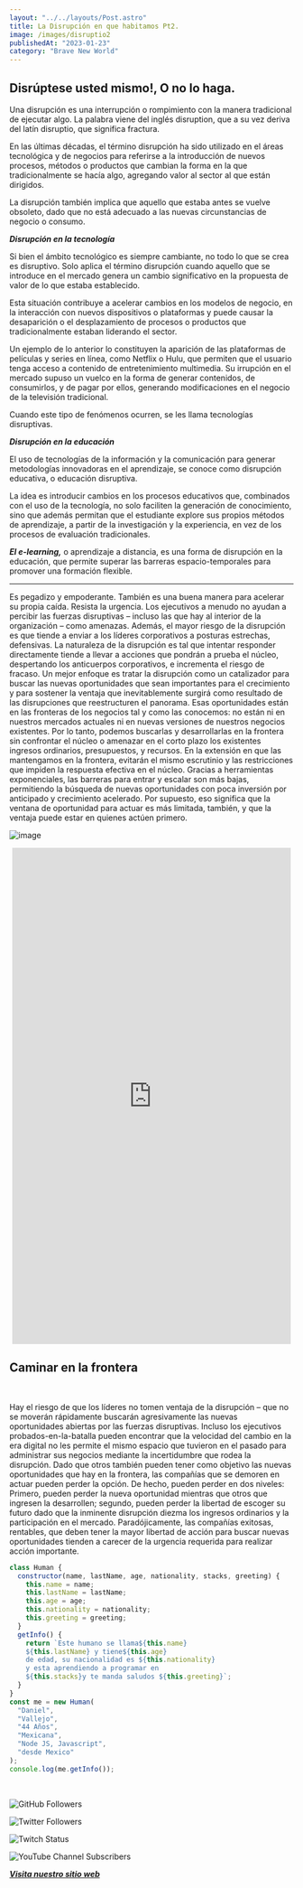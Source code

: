 ```yaml
---
layout: "../../layouts/Post.astro"
title: La Disrupción en que habitamos Pt2.
image: /images/disruptio2
publishedAt: "2023-01-23"
category: "Brave New World"
---
```


## Disrúptese usted mismo!, O no lo haga.

Una disrupción es una interrupción o rompimiento con la manera tradicional de ejecutar algo. La palabra viene del inglés disruption, que a su vez deriva del latín disruptio, que significa fractura.

En las últimas décadas, el término disrupción ha sido utilizado en el áreas tecnológica y de negocios para referirse a la introducción de nuevos procesos, métodos o productos que cambian la forma en la que tradicionalmente se hacía algo, agregando valor al sector al que están dirigidos.

La disrupción también implica que aquello que estaba antes se vuelve obsoleto, dado que no está adecuado a las nuevas circunstancias de negocio o consumo.

**_Disrupción en la tecnología_**

Si bien el ámbito tecnológico es siempre cambiante, no todo lo que se crea es disruptivo. Solo aplica el término disrupción cuando aquello que se introduce en el mercado genera un cambio significativo en la propuesta de valor de lo que estaba establecido.

Esta situación contribuye a acelerar cambios en los modelos de negocio, en la interacción con nuevos dispositivos o plataformas y puede causar la desaparición o el desplazamiento de procesos o productos que tradicionalmente estaban liderando el sector.

Un ejemplo de lo anterior lo constituyen la aparición de las plataformas de películas y series en línea, como Netflix o Hulu, que permiten que el usuario tenga acceso a contenido de entretenimiento multimedia. Su irrupción en el mercado supuso un vuelco en la forma de generar contenidos, de consumirlos, y de pagar por ellos, generando modificaciones en el negocio de la televisión tradicional.

Cuando este tipo de fenómenos ocurren, se les llama tecnologías disruptivas.

**_Disrupción en la educación_**

El uso de tecnologías de la información y la comunicación para generar metodologías innovadoras en el aprendizaje, se conoce como disrupción educativa, o educación disruptiva.

La idea es introducir cambios en los procesos educativos que, combinados con el uso de la tecnología, no solo faciliten la generación de conocimiento, sino que además permitan que el estudiante explore sus propios métodos de aprendizaje, a partir de la investigación y la experiencia, en vez de los procesos de evaluación tradicionales.

**_El e-learning,_** o aprendizaje a distancia, es una forma de disrupción en la educación, que permite superar las barreras espacio-temporales para promover una formación flexible.

---

Es pegadizo y empoderante.
También es una buena manera
para acelerar su propia
caída. Resista la urgencia.
Los ejecutivos a menudo no ayudan a percibir las
fuerzas disruptivas – incluso las que hay al interior
de la organización – como amenazas. Además, el
mayor riesgo de la disrupción es que tiende a enviar
a los líderes corporativos a posturas estrechas,
defensivas. La naturaleza de la disrupción es tal que
intentar responder directamente tiende a llevar a
acciones que pondrán a prueba el núcleo,
despertando los anticuerpos corporativos, e
incrementa el riesgo de fracaso.
Un mejor enfoque es tratar la disrupción como un
catalizador para buscar las nuevas oportunidades
que sean importantes para el crecimiento y para
sostener la ventaja que inevitablemente surgirá
como resultado de las disrupciones que
reestructuren el panorama. Esas oportunidades
están en las fronteras de los negocios tal y como las
conocemos: no están ni en nuestros mercados
actuales ni en nuevas versiones de nuestros
negocios existentes. Por lo tanto, podemos
buscarlas y desarrollarlas en la frontera sin
confrontar el núcleo o amenazar en el corto plazo
los existentes ingresos ordinarios, presupuestos, y
recursos. En la extensión en que las mantengamos
en la frontera, evitarán el mismo escrutinio y las
restricciones que impiden la respuesta efectiva en
el núcleo. Gracias a herramientas exponenciales,
las barreras para entrar y escalar son más bajas,
permitiendo la búsqueda de nuevas oportunidades
con poca inversión por anticipado y crecimiento
acelerado. Por supuesto, eso significa que la ventana de oportunidad para actuar es más
limitada, también, y que la ventaja puede estar en
quienes actúen primero.

![image](https://c4.wallpaperflare.com/wallpaper/562/1/222/digital-art-face-abstract-deviantart-wallpaper-preview.jpg)

<div>
<p style = 'text-align:center;'>
<iframe width="494" height="879" src="https://www.youtube.com/embed/QQrIpIZL6lw" title="Tecnología web de principiantes para principiantes" frameborder="0" allow="accelerometer; autoplay; clipboard-write; encrypted-media; gyroscope; picture-in-picture; web-share" allowfullscreen></iframe>

</p>
</div>

## Caminar en la frontera

<br>

Hay el riesgo de que los líderes no tomen ventaja
de la disrupción – que no se moverán rápidamente
buscarán agresivamente las nuevas oportunidades
abiertas por las fuerzas disruptivas. Incluso los
ejecutivos probados-en-la-batalla pueden encontrar
que la velocidad del cambio en la era digital no les
permite el mismo espacio que tuvieron en el pasado
para administrar sus negocios mediante la
incertidumbre que rodea la disrupción. Dado que
otros también pueden tener como objetivo las
nuevas oportunidades que hay en la frontera, las
compañías que se demoren en actuar pueden perder
la opción. De hecho, pueden perder en dos niveles:
Primero, pueden perder la nueva oportunidad
mientras que otros que ingresen la desarrollen;
segundo, pueden perder la libertad de escoger su
futuro dado que la inminente disrupción diezma los
ingresos ordinarios y la participación en el
mercado. Paradójicamente, las compañías exitosas,
rentables, que deben tener la mayor libertad de
acción para buscar nuevas oportunidades tienden a
carecer de la urgencia requerida para realizar
acción importante.

```js
class Human {
  constructor(name, lastName, age, nationality, stacks, greeting) {
    this.name = name;
    this.lastName = lastName;
    this.age = age;
    this.nationality = nationality;
    this.greeting = greeting;
  }
  getInfo() {
    return `Este humano se llama${this.name}
    ${this.lastName} y tiene${this.age}
    de edad, su nacionalidad es ${this.nationality}
    y esta aprendiendo a programar en 
    ${this.stacks}y te manda saludos ${this.greeting}`;
  }
}
const me = new Human(
  "Daniel",
  "Vallejo",
  "44 Años",
  "Mexicana",
  "Node JS, Javascript",
  "desde Mexico"
);
console.log(me.getInfo());
```

<br/>

![GitHub Followers](https://img.shields.io/github/followers/DanyVeneno?style=social)

![Twitter Followers](https://img.shields.io/twitter/follow/venenodigital?style=social)

![Twitch Status](https://img.shields.io/twitch/status/yehiibhii?style=social)

![YouTube Channel Subscribers](https://img.shields.io/youtube/channel/subscribers/UC8UhdMAKJX56O2PY8kzBIlw?style=social)

[**_Visita nuestro sitio web_**](https://juanitovenenoestudio.netlify.app/)
